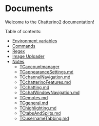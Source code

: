 # Documents

Welcome to the Chatterino2 documentation!

Table of contents:
  - [Environment variables](https://wiki.chatterino.com/env)
  - [Commands](https://wiki.chatterino.com/commands)
  - [Regex](https://wiki.chatterino.com/regex)
  - [Image Uploader](https://wiki.chatterino.com/imageuploader)
  - [Notes](notes/README.md)
    - [TCaccountmanager](notes/TCaccountmanager.md)
    - [TCappearanceSettings.md](notes/TCappearanceSettings.md)
    - [TCchannelNavigation.md](notes/TCchannelNavigation.md)
    - [TCchatterinoFeatures.md](notes/TCchatterinoFeatures.md)
    - [TCchatting.md](notes/TCchatting.md)
    - [TCchatWindowNavigation.md](notes/TCchatWindowNavigation.md)
    - [TCemotes.md](notes/TCemotes.md)
    - [TCgeneral.md](notes/TCgeneral.md)
    - [TChighlighting.md](notes/TChighlighting.md)
    - [TCtabsAndSplits.md](notes/TCtabsAndSplits.md)
    - [TCusernameTabbing.md](notes/TCusernameTabbing.md)

